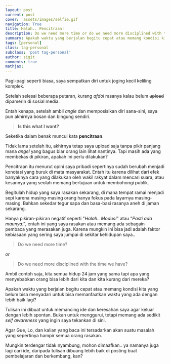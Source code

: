 ```yaml
---
layout: post
current: post
cover:  assets/images/selfie.gif
navigation: True
title: Halah.. Pencitraan!
description: Do we need more time or do we need more disciplined with the time we have?
summary: Apakah waktu yang berjalan begitu cepat atau memang kondisi kita yang belum bisa menyadari untuk bisa memanfaatkan waktu yang ada dengan lebih baik?
tags: [personal]
class: tag-personal
subclass: 'post tag-personal'
author: sigit
comments: true
mathjax:
---
```


Pagi-pagi seperti biasa, saya sempatkan diri untuk joging kecil keliling komplek.

Setelah selesai beberapa putaran, kurang *afdol* rasanya kalau belum ~~upload~~ dipamerin di sosial media.

Entah kenapa, setelah ambil *angle* dan memposisikan diri sana-sini, saya pun akhirnya bosan dan bingung sendiri.

> **Is this what I want?**

Seketika dalam benak muncul kata **pencitraan**.

Tidak lama setelah itu, akhirnya tetap saya upload saja tanpa pikir panjang mana *angel* yang bagus biar orang lain lihat nantinya. Tapi masih ada yang membekas di pikiran, apakah ini perlu dilakukan?

Pencitraan itu menurut opini saya pribadi sepertinya sudah berubah menjadi konotasi yang buruk di mata masyarakat. Entah itu karena dilihat dari efek banyaknya cara yang dilakukan oleh wakil rakyat dalam mencari suara, atau kesannya yang seolah memang bertujuan untuk membohongi publik.

Begitulah hidup yang saya rasakan sekarang, di mana tempat ramai menjadi sepi karena masing-masing orang hanya fokus pada layarnya masing-masing. Bahkan sekedar tegur sapa dan basa-basi rasanya aneh di jaman sekarang. 

Hanya pikiran-pikiran negatif seperti "*Halah.. Modus!*" atau "*Pasti ada maunya!*", entah ini yang saya rasakan atau memang ada sebagain pembaca yang merasakan juga. Karena mungkin ini bisa jadi adalah faktor kebiasaan yang sering saya jumpai di sekitar kehidupan saya..

> Do we need more time?

*or*

> Do we need more disciplined with the time we have?

Ambil contoh saja, kita semua hidup 24 jam yang sama tapi apa yang menyebabkan orang bisa lebih dari kita dan kita kurang dari mereka?

Apakah waktu yang berjalan begitu cepat atau memang kondisi kita yang belum bisa menyadari untuk bisa memanfaatkan waktu yang ada dengan lebih baik lagi?

Tulisan ini dibuat untuk memancing ide dan keresahan saya agar keluar dengan lebih spontan. Bukan untuk menggurui, tetapi memang ada sedikit *self awareness* yang ingin saya tekankan di sini.

Agar Gue, Lo, dan kalian yang baca ini tersadarkan akan suatu masalah yang sepertinya hampir semua orang rasakan.

Mungkin terdengar tidak nyambung, mohon dimaafkan.. ya namanya juga lagi cari ide, daripada tulisan dibuang lebih baik di posting buat pembelajaran dan berkembang, kan?
